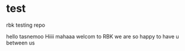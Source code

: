 # test
rbk testing repo

hello tasnemoo
Hiiii mahaaa welcom to RBK 
we are so happy to have u between us
